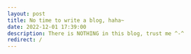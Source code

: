```yaml
---
layout: post
title: No time to write a blog, haha~
date: 2022-12-01 17:39:00
description: There is NOTHING in this blog, trust me ^-^
redirect: /
---
```

